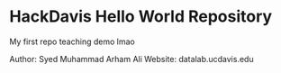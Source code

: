 # HackDavis Hello World Repository
My first repo teaching demo lmao

Author: Syed Muhammad Arham Ali 
Website: datalab.ucdavis.edu
